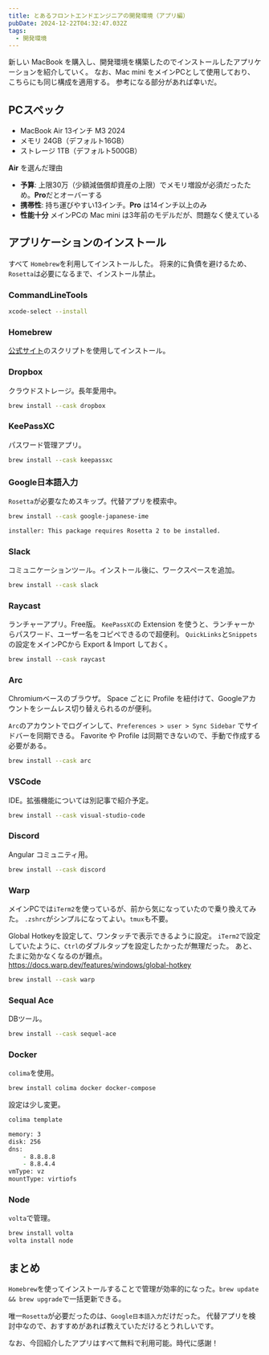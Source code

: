 ```yaml
---
title: とあるフロントエンドエンジニアの開発環境（アプリ編）
pubDate: 2024-12-22T04:32:47.032Z
tags:
  - 開発環境
---
```


新しい MacBook を購入し、開発環境を構築したのでインストールしたアプリケーションを紹介していく。
なお、Mac mini をメインPCとして使用しており、こちらにも同じ構成を適用する。
参考になる部分があれば幸いだ。

## PCスペック

- MacBook Air 13インチ M3 2024
- メモリ 24GB（デフォルト16GB）
- ストレージ 1TB（デフォルト500GB）

**Air** を選んだ理由
- **予算**: 上限30万（少額減価償却資産の上限）でメモリ増設が必須だったため。**Pro**だとオーバーする
- **携帯性**: 持ち運びやすい13インチ。**Pro** は14インチ以上のみ
- **性能十分** メインPCの Mac mini は3年前のモデルだが、問題なく使えている


## アプリケーションのインストール

すべて `Homebrew`を利用してインストールした。
将来的に負債を避けるため、`Rosetta`は必要になるまで、インストール禁止。

### CommandLineTools

```zsh
xcode-select --install
```

### Homebrew

[公式サイト](https://brew.sh/ja/)のスクリプトを使用してインストール。

### Dropbox

クラウドストレージ。長年愛用中。

```zsh
brew install --cask dropbox
```

### KeePassXC

パスワード管理アプリ。

```zsh
brew install --cask keepassxc
```

### Google日本語入力

`Rosetta`が必要なためスキップ。代替アプリを模索中。

```zsh
brew install --cask google-japanese-ime

installer: This package requires Rosetta 2 to be installed.
```

### Slack

コミュニケーションツール。インストール後に、ワークスペースを追加。

```zsh
brew install --cask slack
```

### Raycast

ランチャーアプリ。Free版。
`KeePassXC`の Extension を使うと、ランチャーからパスワード、ユーザー名をコピペできるので超便利。
`QuickLinks`と`Snippets`の設定をメインPCから Export & Import しておく。

```zsh
brew install --cask raycast
```

### Arc

Chromiumベースのブラウザ。
Space ごとに Profile を紐付けて、Googleアカウントをシームレス切り替えられるのが便利。

`Arc`のアカウントでログインして、`Preferences > user > Sync Sidebar` でサイドバーを同期できる。
Favorite や Profile は同期できないので、手動で作成する必要がある。

```zsh
brew install --cask arc
```

### VSCode

IDE。拡張機能については別記事で紹介予定。

```zsh
brew install --cask visual-studio-code
```

### Discord

Angular コミュニティ用。

```zsh
brew install --cask discord
```

### Warp

メインPCでは`iTerm2`を使っているが、前から気になっていたので乗り換えてみた。
`.zshrc`がシンプルになってよい。`tmux`も不要。

Global Hotkeyを設定して、ワンタッチで表示できるように設定。
`iTerm2`で設定していたように、`Ctrl`のダブルタップを設定したかったが無理だった。
あと、たまに効かなくなるのが難点。
https://docs.warp.dev/features/windows/global-hotkey

```zsh
brew install --cask warp
```

### Sequal Ace

DBツール。

```zsh
brew install --cask sequel-ace
```

### Docker

`colima`を使用。

```zsh
brew install colima docker docker-compose
```

設定は少し変更。

```zsh
colima template

memory: 3
disk: 256
dns:
    - 8.8.8.8
    - 8.8.4.4
vmType: vz
mountType: virtiofs
```

### Node

`volta`で管理。

```zsh
brew install volta
volta install node
```


## まとめ

`Homebrew`を使ってインストールすることで管理が効率的になった。`brew update && brew upgrade`で一括更新できる。

唯一`Rosetta`が必要だったのは、`Google日本語入力`だけだった。
代替アプリを検討中なので、おすすめがあれば教えていただけるとうれしいです。

なお、今回紹介したアプリはすべて無料で利用可能。時代に感謝！
